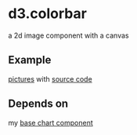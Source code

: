 d3.colorbar
========

a 2d image component with a canvas

Example
-------

[pictures](http://enucatl.github.io/pilatus-experiments/2015/03/12/in-depth-scan-data.html) with [source code](https://github.com/Enucatl/pilatus-experiments/blob/gh-pages/js/in_depth.coffee#L94)

Depends on
----------

my [base chart component](https://github.com/Enucatl/d3.base.chart)
